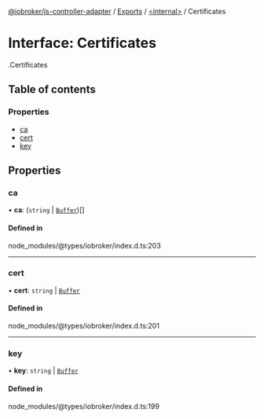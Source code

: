 [@iobroker/js-controller-adapter](../README.md) / [Exports](../modules.md) / [<internal\>](../modules/internal_.md) / Certificates

# Interface: Certificates

[<internal>](../modules/internal_.md).Certificates

## Table of contents

### Properties

- [ca](internal_.Certificates.md#ca)
- [cert](internal_.Certificates.md#cert)
- [key](internal_.Certificates.md#key)

## Properties

### ca

• **ca**: (`string` \| [`Buffer`](../modules/internal_.md#buffer))[]

#### Defined in

node_modules/@types/iobroker/index.d.ts:203

___

### cert

• **cert**: `string` \| [`Buffer`](../modules/internal_.md#buffer)

#### Defined in

node_modules/@types/iobroker/index.d.ts:201

___

### key

• **key**: `string` \| [`Buffer`](../modules/internal_.md#buffer)

#### Defined in

node_modules/@types/iobroker/index.d.ts:199
